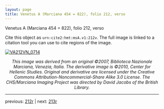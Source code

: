 ```yaml
---
layout: page
title: Venetus A (Marciana 454 = 822), folio 212, verso
---
```


Venetus A (Marciana 454 = 822), folio 212, verso

Cite this object as `urn:cite2:hmt:msA.v1:212v`.  The full image is linked to a citation tool you can use to cite regions of the image.

[![VA212VN_0714](http://www.homermultitext.org/iipsrv?IIIF=/project/homer/pyramidal/deepzoom/hmt/vaimg/2017a/VA212VN_0714.tif/full/800,/0/default.jpg)](http://www.homermultitext.org/ict2/?urn=urn:cite2:hmt:vaimg.2017a:VA212VN_0714) 

<p style="text-align: center; font-style: italic;">This image was derived from an original ©2007, Biblioteca Nazionale Marciana, Venezia, Italia. The derivative image is ©2010, Center for Hellenic Studies. Original and derivative are licensed under the Creative Commons Attribution-Noncommercial-Share Alike 3.0 License. The CHS/Marciana Imaging Project was directed by David Jacobs of the British Library.</p>

---

previous: [212r](../212r/) | next: [213r](../213r/)